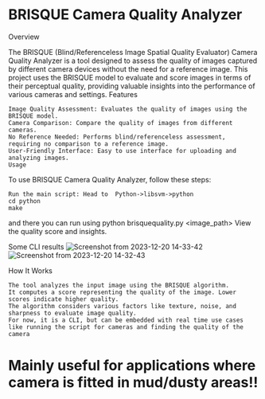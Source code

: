 # BRISQUE Camera Quality Analyzer
Overview

The BRISQUE (Blind/Referenceless Image Spatial Quality Evaluator) Camera Quality Analyzer is a tool designed to assess the quality of images captured by different camera devices without the need for a reference image. This project uses the BRISQUE model to evaluate and score images in terms of their perceptual quality, providing valuable insights into the performance of various cameras and settings.
Features

    Image Quality Assessment: Evaluates the quality of images using the BRISQUE model.
    Camera Comparison: Compare the quality of images from different cameras.
    No Reference Needed: Performs blind/referenceless assessment, requiring no comparison to a reference image.
    User-Friendly Interface: Easy to use interface for uploading and analyzing images.
    Usage

To use BRISQUE Camera Quality Analyzer, follow these steps:

    Run the main script: Head to  Python->libsvm->python
    cd python
    make
and there you can run using python brisquequality.py <image_path>
    View the quality score and insights.
    
Some CLI results
![Screenshot from 2023-12-20 14-33-42](https://github.com/Sriaparna/OpenCV/assets/69186697/cf0e2af2-f1d1-44b8-943b-04f767c6b510)
![Screenshot from 2023-12-20 14-32-43](https://github.com/Sriaparna/OpenCV/assets/69186697/2f5c3c3b-d3d0-4b66-9b65-860bb60129e4)



How It Works

    The tool analyzes the input image using the BRISQUE algorithm.
    It computes a score representing the quality of the image. Lower scores indicate higher quality.
    The algorithm considers various factors like texture, noise, and sharpness to evaluate image quality.
    For now, it is a CLI, but can be embedded with real time use cases like running the script for cameras and finding the quality of the camera
  # Mainly useful for applications where camera is fitted in mud/dusty areas!!
